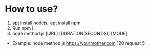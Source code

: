 # How to use?
1. apt install nodejs; apt install npm
1. Run npm i
2. node method.js [URL] [DURATION(SECONDS)] [MODE]
- Example:
node method.js https://yourmother.com 120 request 5

